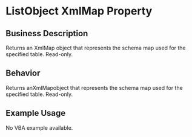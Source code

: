 # ListObject XmlMap Property

## Business Description
Returns an XmlMap object that represents the schema map used for the specified table. Read-only.

## Behavior
Returns anXmlMapobject that represents the schema map used for the specified table. Read-only.

## Example Usage
No VBA example available.